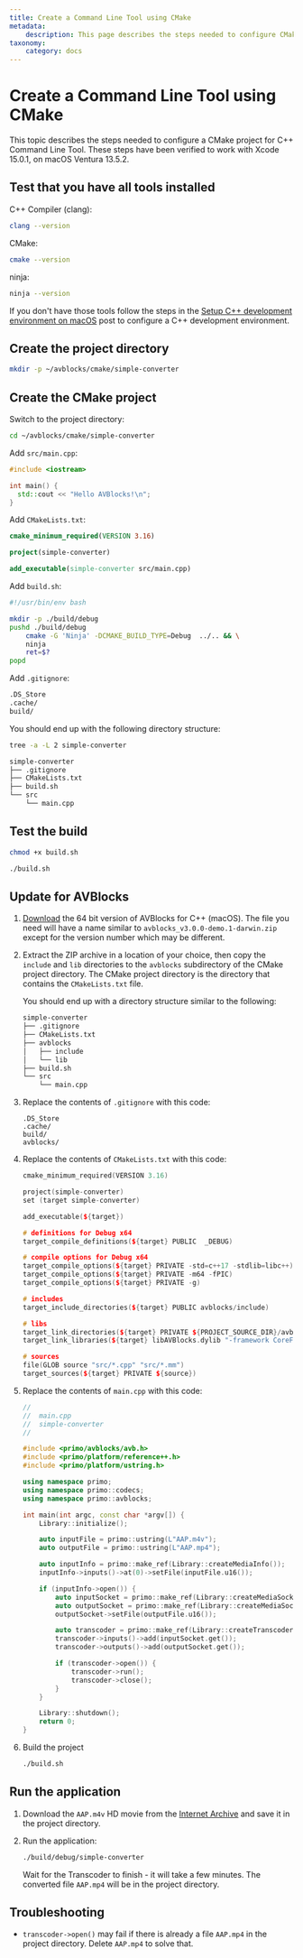 ```yaml
---
title: Create a Command Line Tool using CMake
metadata:
    description: This page describes the steps needed to configure CMake project for AVBlocks Command Line Tool on macOS
taxonomy:
    category: docs
---
```


# Create a Command Line Tool using CMake

This topic describes the steps needed to configure a CMake project for C++ Command Line Tool. These steps have been verified to work with Xcode 15.0.1, on macOS Ventura 13.5.2.

## Test that you have all tools installed

C++ Compiler (clang):

```sh
clang --version
```

CMake:

```sh
cmake --version
```

ninja:

```sh
ninja --version
```

If you don't have those tools follow the steps in the [Setup C++ development environment on macOS](https://blog.primosoftware.com/setup-cpp-development-environment-macos/) post to configure a C++ development environment. 

## Create the project directory

```bash
mkdir -p ~/avblocks/cmake/simple-converter
```

## Create the CMake project 

Switch to the project directory:

```bash
cd ~/avblocks/cmake/simple-converter
```

Add `src/main.cpp`:

```cpp
#include <iostream>

int main() {
  std::cout << "Hello AVBlocks!\n";
}
```

Add `CMakeLists.txt`:

```cmake
cmake_minimum_required(VERSION 3.16)

project(simple-converter)

add_executable(simple-converter src/main.cpp)
```

Add `build.sh`:

```bash
#!/usr/bin/env bash

mkdir -p ./build/debug
pushd ./build/debug
    cmake -G 'Ninja' -DCMAKE_BUILD_TYPE=Debug  ../.. && \
    ninja
    ret=$?
popd  
```

Add `.gitignore`:

```bash
.DS_Store
.cache/
build/
```

You should end up with the following directory structure:

```sh
tree -a -L 2 simple-converter

simple-converter
├── .gitignore
├── CMakeLists.txt
├── build.sh
└── src
    └── main.cpp
```

## Test the build

```bash
chmod +x build.sh

./build.sh
```

## Update for AVBlocks

1. [Download](https://github.com/avblocks/avblocks-core/releases/) the 64 bit version of AVBlocks for C++ (macOS). The file you need will have a name similar to `avblocks_v3.0.0-demo.1-darwin.zip` except for the version number which may be different. 

2. Extract the ZIP archive in a location of your choice, then copy the `include` and `lib` directories to the `avblocks` subdirectory of the CMake project directory. The CMake project directory is the directory that contains the `CMakeLists.txt` file.

    You should end up with a directory structure similar to the following:

    ```sh
    simple-converter
    ├── .gitignore
    ├── CMakeLists.txt
    ├── avblocks
    │   ├── include
    │   └── lib
    ├── build.sh
    └── src
        └── main.cpp
    ```

3. Replace the contents of `.gitignore` with this code:

    ```
    .DS_Store
    .cache/
    build/
    avblocks/
    ```

3. Replace the contents of `CMakeLists.txt` with this code:

    ```cpp
    cmake_minimum_required(VERSION 3.16)

    project(simple-converter)
    set (target simple-converter)

    add_executable(${target})

    # definitions for Debug x64
    target_compile_definitions(${target} PUBLIC  _DEBUG)

    # compile options for Debug x64
    target_compile_options(${target} PRIVATE -std=c++17 -stdlib=libc++)
    target_compile_options(${target} PRIVATE -m64 -fPIC)
    target_compile_options(${target} PRIVATE -g)

    # includes
    target_include_directories(${target} PUBLIC avblocks/include)

    # libs
    target_link_directories(${target} PRIVATE ${PROJECT_SOURCE_DIR}/avblocks/lib/x64)
    target_link_libraries(${target} libAVBlocks.dylib "-framework CoreFoundation" "-framework AppKit")

    # sources
    file(GLOB source "src/*.cpp" "src/*.mm")
    target_sources(${target} PRIVATE ${source})
    ```

4. Replace the contents of `main.cpp` with this code:
		
    ```cpp
    //
    //  main.cpp
    //  simple-converter
    //

    #include <primo/avblocks/avb.h>
    #include <primo/platform/reference++.h>
    #include <primo/platform/ustring.h>

    using namespace primo;
    using namespace primo::codecs;
    using namespace primo::avblocks;

    int main(int argc, const char *argv[]) {
        Library::initialize();

        auto inputFile = primo::ustring(L"AAP.m4v");
        auto outputFile = primo::ustring(L"AAP.mp4");

        auto inputInfo = primo::make_ref(Library::createMediaInfo());
        inputInfo->inputs()->at(0)->setFile(inputFile.u16());

        if (inputInfo->open()) {
            auto inputSocket = primo::make_ref(Library::createMediaSocket(inputInfo.get()));
            auto outputSocket = primo::make_ref(Library::createMediaSocket(Preset::Video::Generic::MP4::Base_H264_AAC));
            outputSocket->setFile(outputFile.u16());

            auto transcoder = primo::make_ref(Library::createTranscoder());
            transcoder->inputs()->add(inputSocket.get());
            transcoder->outputs()->add(outputSocket.get());

            if (transcoder->open()) {
                transcoder->run();
                transcoder->close();
            }
        }

        Library::shutdown();
        return 0;
    }
    ```

10. Build the project

    ```bash
    ./build.sh
    ```
## Run the application

1. Download the `AAP.m4v` HD movie from the [Internet Archive](https://archive.org/details/Wildlife-filming) and save it in the project directory.

2. Run the application:

    ```bash
    ./build/debug/simple-converter
    ```
    
    Wait for the Transcoder to finish - it will take a few minutes. The converted file `AAP.mp4` will be in the project directory.
	
## Troubleshooting

* `transcoder->open()` may fail if there is already a file `AAP.mp4` in the project directory. Delete `AAP.mp4` to solve that.         

